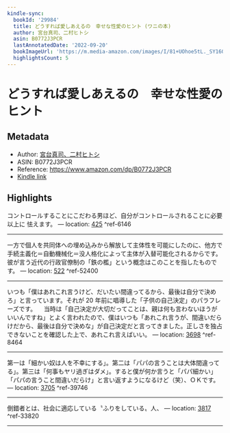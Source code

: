 ```yaml
---
kindle-sync:
  bookId: '29984'
  title: どうすれば愛しあえるの　幸せな性愛のヒント (ワニの本)
  author: 宮台真司、二村ヒトシ
  asin: B0772J3PCR
  lastAnnotatedDate: '2022-09-20'
  bookImageUrl: 'https://m.media-amazon.com/images/I/81+UOhoe5tL._SY160.jpg'
  highlightsCount: 5
---
```

# どうすれば愛しあえるの　幸せな性愛のヒント
## Metadata
* Author: [宮台真司、二村ヒトシ](https://www.amazon.comundefined)
* ASIN: B0772J3PCR
* Reference: https://www.amazon.com/dp/B0772J3PCR
* [Kindle link](kindle://book?action=open&asin=B0772J3PCR)

## Highlights
コントロールすることにこだわる男ほど、自分がコントロールされることに必要以上に 怯えます。 — location: [425](kindle://book?action=open&asin=B0772J3PCR&location=425) ^ref-6146

---
一方で個人を共同体への埋め込みから解放して主体性を可能にしたのに、他方で手続主義化＝自動機械化＝没人格化によって主体が入替可能化されるからです。彼が言う近代の行政官僚制の「鉄の檻」という概念はこのことを指したものです。 — location: [522](kindle://book?action=open&asin=B0772J3PCR&location=522) ^ref-52400

---
いつも「僕はあれこれ言うけど、だいたい間違ってるから、最後は自分で決めろ」と言っています。それが 20 年前に唱導した「子供の自己決定」のパラフレーズです。 　当時は「自己決定が大切だってことは、親は何も言わないほうがいいんですね」とよく言われたので、僕はいつも「あれこれ言うが、間違いだらけだから、最後は自分で決めな」が自己決定だと言ってきました。正しさを独占できないことを確認した上で、あれこれ言えばいい。 — location: [3698](kindle://book?action=open&asin=B0772J3PCR&location=3698) ^ref-8464

---
第一は「細かい奴は人を不幸にする」。第二は「パパの言うことは大体間違ってる」。第三は「何事もヤリ過ぎはダメ」。すると僕が何か言うと「パパ細かい」「パパの言うこと間違いだらけ」と言い返すようになるけど（笑）、ＯＫです。 — location: [3705](kindle://book?action=open&asin=B0772J3PCR&location=3705) ^ref-39746

---
倒錯者とは、社会に適応している〝ふりをしている〟人、 — location: [3817](kindle://book?action=open&asin=B0772J3PCR&location=3817) ^ref-33820

---
